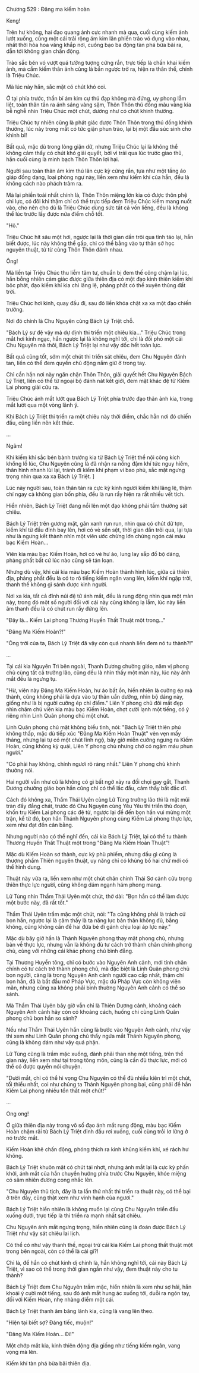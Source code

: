 




Chương 529 : Đãng ma kiếm hoàn


Keng!

Trên hư không, hai đạo quang ảnh cực nhanh mà qua, cuối cùng kiếm ảnh lướt xuống, cùng một cái trải rộng ám kim lân phiến trảo vó đụng vào nhau, nhất thời hỏa hoa văng khắp nơi, cuồng bạo ba động tàn phá bừa bãi ra, dẫn tới không gian chấn động.

Trảo sắc bén vó vượt quá tưởng tượng cứng rắn, trực tiếp là chấn khai kiếm ảnh, mà cầm kiếm thân ảnh cũng là bắn ngược trở ra, hiện ra thân thể, chính là Triệu Chúc.

Mà lúc này hắn, sắc mặt có chút khó coi.

Ở tại phía trước, thần bí ám kim cự thú đạp không mà đứng, uy phong lẫm liệt, toàn thân tản ra ánh sáng vàng sậm, Thôn Thôn thú đồng màu vàng kia bễ nghễ nhìn Triệu Chúc một chút, dường như có chút khinh thường.

Triệu Chúc tự nhiên cũng là phát giác được Thôn Thôn trong thú đồng khinh thường, lúc này trong mắt có tức giận phun trào, lại bị một đầu súc sinh cho khinh bỉ!

Bất quá, mặc dù trong lòng giận dữ, nhưng Triệu Chúc lại là không thể không cảm thấy có chút khó giải quyết, bởi vì trải qua lúc trước giao thủ, hắn cuối cùng là minh bạch Thôn Thôn lợi hại.

Người sau toàn thân ám kim thú lân cực kỳ cứng rắn, tựa như một tầng áo giáp đồng dạng, loại phòng ngự này, liền xem như kiếm khí của hắn, đều là không cách nào phách trảm ra.

Mà lại phiền toái nhất chính là, Thôn Thôn miệng lớn kia có được thôn phệ chi lực, có đôi khi thậm chí có thể trực tiếp đem Triệu Chúc kiếm mang nuốt vào, cho nên cho dù là Triệu Chúc dùng sức tất cả vốn liếng, đều là không thể lúc trước lấy được nửa điểm chỗ tốt.

"Hô."

Triệu Chúc hít sâu một hơi, ngược lại là thời gian dần trôi qua tỉnh táo lại, hắn biết được, lúc này không thể gấp, chỉ có thể bằng vào tự thân sở học nguyên thuật, từ từ cùng Thôn Thôn đánh nhau.

Ông!

Mà liền tại Triệu Chúc thu liễm tâm tư, chuẩn bị đem thế công chậm lại lúc, hắn bỗng nhiên cảm giác được giữa thiên địa có một đạo kinh thiên kiếm khí bộc phát, đạo kiếm khí kia chi lăng lệ, phảng phất có thể xuyên thủng đất trời.

Triệu Chúc hơi kinh, quay đầu đi, sau đó liền khóa chặt xa xa một đạo chiến trường.

Nơi đó chính là Chu Nguyên cùng Bách Lý Triệt chỗ.

"Bách Lý sư đệ vậy mà dự định thi triển một chiêu kia..." Triệu Chúc trong mắt hơi kinh ngạc, hắn ngược lại là không nghĩ tới, chỉ là đối phó một cái Chu Nguyên mà thôi, Bách Lý Triệt lại như vậy dốc hết toàn lực.

Bất quá cũng tốt, sớm một chút thi triển sát chiêu, đem Chu Nguyên đánh tan, liền có thể đem quyền chủ động nắm giữ ở trong tay.

Chỉ cần hắn nơi này ngăn chặn Thôn Thôn, giải quyết hết Chu Nguyên Bách Lý Triệt, liền có thể từ ngoại bộ đánh nát kết giới, đem mặt khác đệ tử Kiếm Lai phong giải cứu ra.

Triệu Chúc ánh mắt lướt qua Bách Lý Triệt phía trước đạo thân ảnh kia, trong mắt lướt qua một vòng lãnh ý.

Khi Bách Lý Triệt thi triển ra một chiêu này thời điểm, chắc hẳn nơi đó chiến đấu, cũng liền nên kết thúc.

...

Ngâm!

Khi kiếm khí sắc bén bành trướng kia từ Bách Lý Triệt thể nội công kích khổng lồ lúc, Chu Nguyên cũng là đã nhận ra nồng đậm khí tức nguy hiểm, thân hình nhanh lùi lại, tránh đi kiếm khí phạm vi bao phủ, sắc mặt ngưng trọng nhìn qua xa xa Bách Lý Triệt. ]

Lúc này người sau, toàn thân tản ra cực kỳ kinh người kiếm khí lăng lệ, thậm chí ngay cả không gian bốn phía, đều là run rẩy hiện ra rất nhiều vết tích.

Hiển nhiên, Bách Lý Triệt đang nổi lên một đạo không phải tầm thường sát chiêu.

Bách Lý Triệt trên gương mặt, gân xanh run run, nhìn qua có chút dữ tợn, kiếm khí từ đầu đỉnh bay lên, hơi có vẻ sền sệt, thời gian dần trôi qua, lại tựa như là ngưng kết thành nhìn một viên ước chừng lớn chừng ngón cái màu bạc Kiếm Hoàn...

Viên kia màu bạc Kiếm Hoàn, hơi có vẻ hư ảo, lung lay sắp đổ bộ dáng, phảng phất bất cứ lúc nào cũng sẽ tán loạn.

Nhưng dù vậy, khi cái kia màu bạc Kiếm Hoàn thành hình lúc, giữa cả thiên địa, phảng phất đều là có to rõ tiếng kiếm ngân vang lên, kiếm khí ngập trời, thanh thế không gì sánh được kinh người.

Nơi xa kia, tất cả đỉnh núi đệ tử ánh mắt, đều là rung động nhìn qua một màn này, trong đó một số người đối với cái này cũng không lạ lẫm, lúc này liền âm thanh đều là có chút run rẩy đứng lên.

"Đây là... Kiếm Lai phong Thương Huyền Thất Thuật một trong..."

"Đãng Ma Kiếm Hoàn?!"

"Ông trời của ta, Bách Lý Triệt đã vậy còn quá nhanh liền đem nó tu thành?!"

...

Tại cái kia Nguyên Trì bên ngoài, Thanh Dương chưởng giáo, năm vị phong chủ cùng tất cả trưởng lão, cũng đều là nhìn thấy một màn này, lúc này ánh mắt đều là ngưng tụ.

"Hừ, viên này Đãng Ma Kiếm Hoàn, hư ảo bất ổn, hiển nhiên là cưỡng ép mà thành, cũng không phải là dựa vào tự thân uẩn dưỡng, nhìn bộ dáng này, giống như là bị người cưỡng ép chỉ điểm." Liên Y phong chủ đôi mắt đẹp nhìn chăm chú viên kia màu bạc Kiếm Hoàn, chợt cười lạnh một tiếng, có ý riêng nhìn Linh Quân phong chủ một chút.

Linh Quân phong chủ mặt không biểu tình, nói: "Bách Lý Triệt thiên phú không thấp, mặc dù tiếp xúc "Đãng Ma Kiếm Hoàn Thuật" vẻn vẹn mấy tháng, nhưng lại tự có một chút lĩnh ngộ, bây giờ miễn cưỡng ngưng ra Kiếm Hoàn, cũng không kỳ quái, Liên Y phong chủ nhưng chớ có ngậm máu phun người."

"Có phải hay không, chính ngươi rõ ràng nhất." Liên Y phong chủ khinh thường nói.

Hai người vẫn như cũ là không có gì bất ngờ xảy ra đối chọi gay gắt, Thanh Dương chưởng giáo bọn hắn cũng chỉ có thể lắc đầu, cảm thấy bất đắc dĩ.

Cách đó không xa, Thẩm Thái Uyên cùng Lữ Tùng trưởng lão thì là mặt mũi tràn đầy đắng chát, trước đó Chu Nguyên cùng Yêu Yêu thi triển thủ đoạn, khốn trụ Kiếm Lai phong các đệ tử, ngược lại để đến bọn hắn vui mừng một trận, kể từ đó, bọn hắn Thánh Nguyên phong cùng Kiếm Lai phong thực lực, xem như đạt đến cân bằng.

Nhưng người nào có thể nghĩ đến, cái kia Bách Lý Triệt, lại có thể tu thành Thương Huyền Thất Thuật một trong "Đãng Ma Kiếm Hoàn Thuật"!

Mặc dù Kiếm Hoàn sơ thành, cực kỳ phù phiếm, nhưng dầu gì cũng là thượng phẩm Thiên nguyên thuật, uy năng chỉ có khủng bố hai chữ mới có thể hình dung.

Thuật này vừa ra, liền xem như một chút chân chính Thái Sơ cảnh cửu trọng thiên thực lực người, cũng không dám ngạnh hám phong mang.

Lữ Tùng nhìn Thẩm Thái Uyên một chút, thở dài: "Bọn hắn có thể làm được một bước này, đã rất tốt."

Thẩm Thái Uyên trầm mặc một chút, nói: "Ta cũng không phải là trách cứ bọn hắn, ngược lại là cảm thấy là ta năng lực bản thân không đủ, bằng không, cũng không cần để hai đứa bé đi gánh chịu loại áp lực này."

Mặc dù bây giờ hắn là Thánh Nguyên phong thay mặt phong chủ, nhưng bàn về thực lực, nhưng vẫn là không đủ tư cách trở thành chân chính phong chủ, cùng với những cái khác phong chủ bình đẳng.

Tại Thương Huyền tông, chỉ có bước vào Nguyên Anh cảnh, mới tính chân chính có tư cách trở thành phong chủ, mà đặc biệt là Linh Quân phong chủ bọn người, càng là trong Nguyên Anh cảnh người cao cấp nhất, thậm chí bọn hắn, đã là bắt đầu mở Pháp Vực, mặc dù Pháp Vực còn không viên mãn, nhưng cũng xa không phải bình thường Nguyên Anh cảnh có thể so sánh.

Mà Thẩm Thái Uyên bây giờ vẫn chỉ là Thiên Dương cảnh, khoảng cách Nguyên Anh cảnh hãy còn có khoảng cách, huống chi cùng Linh Quân phong chủ bọn hắn so sánh?

Nếu như Thẩm Thái Uyên hắn cũng là bước vào Nguyên Anh cảnh, như vậy thì xem như Linh Quân phong chủ thấy ngứa mắt Thánh Nguyên phong, cũng là không dám như vậy quá phận.

Lữ Tùng cũng là trầm mặc xuống, đành phải than nhẹ một tiếng, trên thế gian này, liền xem như tại trong tông môn, cũng là cần đủ thực lực, mới có thể có được quyền nói chuyện.

"Dưới mắt, chỉ có thể hi vọng Chu Nguyên có thể đủ nhiều kiên trì một chút, tối thiểu nhất, coi như chúng ta Thánh Nguyên phong bại, cũng phải để hắn Kiếm Lai phong nhiều tổn thất một chút!"

...

Ong ong!

Ở giữa thiên địa này trong vô số đạo ánh mắt rung động, màu bạc Kiếm Hoàn chậm rãi từ Bách Lý Triệt đỉnh đầu rơi xuống, cuối cùng trôi lơ lững ở nó trước mắt.

Kiếm Hoàn khẽ chấn động, phóng thích ra kinh khủng kiếm khí, xé rách hư không.

Bách Lý Triệt khuôn mặt có chút tái nhợt, nhưng ánh mắt lại là cực kỳ phấn khởi, ánh mắt của hắn chuyển hướng phía trước Chu Nguyên, khóe miệng có sâm nhiên đường cong nhấc lên.

"Chu Nguyên thủ tịch, đây là ta lần thứ nhất thi triển ra thuật này, có thể bại ở trên đây, cũng thật xem như vinh hạnh của ngươi."

Bách Lý Triệt hiển nhiên là không muốn lại cùng Chu Nguyên triền đấu xuống dưới, trực tiếp là thi triển ra mạnh nhất sát chiêu.

Chu Nguyên ánh mắt ngưng trọng, hiển nhiên cũng là đoán được Bách Lý Triệt như vậy sát chiêu lai lịch.

Có thể có như vậy thanh thế, ngoại trừ cái kia Kiếm Lai phong thất thuật một trong bên ngoài, còn có thể là cái gì?!

Chỉ là, để hắn có chút kinh dị chính là, hắn không nghĩ tới, cái này Bách Lý Triệt, vì sao có thể trong thời gian ngắn như vậy, đem thuật này cho tu thành?

Bách Lý Triệt đem Chu Nguyên trầm mặc, hiển nhiên là xem như sợ hãi, hắn khoái ý cười một tiếng, sau đó ánh mắt hung ác xuống tới, duỗi ra ngón tay, đối với Kiếm Hoàn, nhẹ nhàng điểm một cái.

Bách Lý Triệt thanh âm băng lãnh kia, cũng là vang lên theo.

"Hiện tại biết sợ? Đáng tiếc, muộn!"

"Đãng Ma Kiếm Hoàn... Đi!"

Một chớp mắt kia, kinh thiên động địa giống như tiếng kiếm ngân, vang vọng mà lên.

Kiếm khí tàn phá bừa bãi thiên địa.





